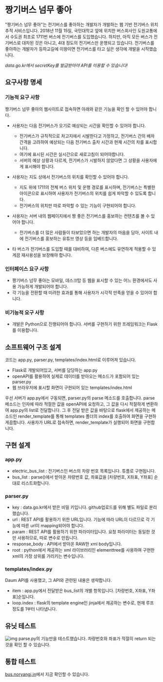 # 짱기버스 넘무 좋아
"짱기버스 넘무 좋아"는 전기버스를 좋아하는 개발자가 개발하는 웹 기반 전기버스 위치 추적 서비스입니다.
2018년 11월 15일, 국민대학교 앞에 위치한 버스회사인 도원교통에서 수도권 최초로 1711번 버스에 전기버스를 도입했습니다.
하지만, 아직 모든 버스가 전기버스로 대차된 것은 아니고, 4대 정도의 전기버스만 운행되고 있습니다.
전기버스를 좋아하는 개발자가 등하교길에 이왕이면 전기버스를 타고 싶은 생각에 개발을 시작했습니다.

*data.go.kr에서 secretKey를 발급받아야 API를 이용할 수 있습니다!*

## 요구사항 명세
### 기능적 요구 사항
짱기버스 넘무 좋아의 웹사이트로 접속하면 아래와 같은 기능을 확인 할 수 있어야 합니다.
- 사용자는 다음 전기버스가 오기로 예상되는 시간을 확인할 수 있어야 합니다.
    - 전기버스가 규칙적으로 차고지에서 시발한다고 가정하고, 전기버스 간의 배차간격을 고려하여
    예상되는 다음 전기버스 출차 시간과 현재 시간의 차를 표시합니다.
    - 여기에 표시된 시간은 실시간으로 새로고침이 되어야합니다.
    - 서버의 예상 상황과 다르게, 전기버스가 시발하지 않았다면 그 상황을 사용자에게 표시해야 합니다.

- 사용자는 지도 상에서 전기버스의 위치를 확인할 수 있어야 합니다.
    - 지도 위에 1711의 전체 버스 위치 및 운행 경로를 표시하며, 전기버스는 특별한 아이콘으로
    표시하여 사용자가 전기버스의 위치를 쉽게 파악할 수 있도록 합니다.
    - 전기버스의 위치만 따로 파악할 수 있는 기능이 구현되어야 합니다.

- 사용자는 서버 내의 웹페이지에서 짱 좋은 전기버스를 홍보하는 컨텐츠를 볼 수 있어야 합니다.
    - 전기버스를 더 많은 사람들이 타보았으면 하는 개발자의 마음을 담아, 사이트 내에 전기버스를
    홍보하는 유튜브 영상 등을 임베드합니다. 
    
- 타 버스가 전기버스를 도입할 때를 대비하여, 다른 버스에도 유연하게 적용할 수 있게끔 재사용성을
보장해야 합니다.

### 인터페이스 요구 사항
- 짱기버스 넘무 좋아는 모바일, 데스크탑 등 웹을 표시할 수 있는 어느 환경에서도 사용 가능하게 개발되어야 합니다.
- 각 기능을 전환할 때 미려한 효과를 통해 사용자가 시각적 만족을 얻을 수 있어야 합니다.

### 비기능적 요구 사항
- 개발은 Python으로 진행되어야 합니다. 서버를 구현하기 위한 프레임워크는 Flask를 이용합니다.

## 소프트웨어 구조 설계

코드는 app.py, parser.py, templates/index.html로 이루어져 있습니다.
- Flask로 개발되어있고, 서버를 담당하는 app.py
- openAPI를 활용하여 실제로 데이터를 받아오는 메소드가 포함되어 있는 parser.py
- 웹 브라우저에 표시할 화면이 구현되어 있는 templates/index.html

우선 서버가 app.py에서 구동되면, parser.py의 parse 메소드를 호출합니다. parse 메소드는 인자에 따라 적절한 값을
openAPI에 요청하고, 그 값을 다시 적절하게 변환하여 app.py의 list로 전달합니다. 그 후 전달 받은 값을 바탕으로
flask에서 제공하는 메소드인 render_template를 통해 templates 폴더의 index를 호출하여 화면을 구현하게끔합니다.
사용자가 URL로 접속하면, render_template가 실행되어 화면을 구현합니다.

## 구현 설계

### app.py
- electric_bus_list : 전기버스인 버스의 차량 번호 목록입니다. 튜플로 구현됩니다.
- bus_list : parse()에서 받아온 차량번호 값, 좌표값을 [차량번호, X좌표, Y좌표] 순대로 리스트화합니다.

### parser.py
- key : data.go.kr에서 받은 비밀 키입니다. github업로드를 위해 별도 파일로 분리했습니다.
- url : REST API를 활용하기 위한 URL입니다. 기능에 따라 URL이 다르므로 각 기능에 따른 url이 mapping되어야 합니다.
- param : REST API를 활용하기 위한 파라미터입니다. 요청 파라미터는 동일한 것만 사용하므로, 따로 변수로 만듭니다.
- response_body : API에서 받아온 RAW한 xml body입니다.
- root : python에서 제공하는 xml 라이브러리인 elementtree를 사용하여 구현한 xml의 가장 상위를 가리키는 변수입니다.

### templates/index.py
Daum API를 사용했고, 그 API와 관련된 내용은 생략합니다.
- item : app.py에서 전달받은 bus_list의 개별 항목입니다. [차량번호, X좌표, Y좌표]순입니다.
- loop.index : flask의 template engine인 jinja에서 제공하는 변수로, 현재 루프 정도를 1부터 나타냅니다.

## 유닛 테스트
![img](https://i.imgur.com/N1itdUA.jpg)
parse.py의 기능만을 테스트했습니다. 차량번호와 좌표가 적절히 return 되는것을 확인 할 수 있습니다.

## 통합 테스트
[bus.noryangj.in](bus.noryangj.in)에서 지금 확인할 수 있습니다.